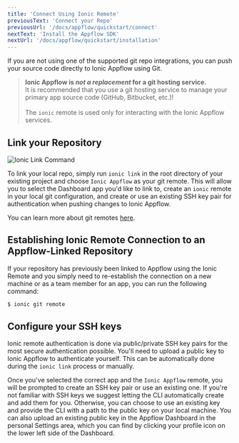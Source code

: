 ```yaml
---
title: 'Connect Using Ionic Remote'
previousText: 'Connect your Repo'
previousUrl: '/docs/appflow/quickstart/connect'
nextText: 'Install the Appflow SDK'
nextUrl: '/docs/appflow/quickstart/installation'
---
```


If you are not using one of the supported git repo integrations, you can push your source code directly to
Ionic Appflow using Git. 

<blockquote>
  <b>Ionic Appflow is <i>not a replacement</i> for a git hosting service.</b></br>
  It is recommended that you use a git hosting service to manage your primary app source code
  (GitHub, Bitbucket, etc.)!<br /><br />
  The <code>ionic</code> remote is used only for interacting with the Ionic Appflow services.
</blockquote>

## Link your Repository
![Ionic Link Command](/docs/assets/img/appflow/ionic-link.gif)

To link your local repo, simply run `ionic link` in the root directory of your existing project
and choose `Ionic Appflow` as your git remote. This will allow you to select the Dashboard app you'd like to link to,
create an `ionic` remote in your local git configuration, and create or use
an existing SSH key pair for authentication when pushing changes to Ionic Appflow.

You can learn more about git remotes [here](https://git-scm.com/book/en/v2/Git-Basics-Working-with-Remotes).

## Establishing Ionic Remote Connection to an  Appflow-Linked Repository

If your repository has previously been linked to Appflow using the Ionic Remote and you simply need to re-establish the connection on a new machine or as a team member for an app, you can run the following command:

```bash
$ ionic git remote
```

## Configure your SSH keys
Ionic remote authentication is done via public/private SSH key pairs for the most secure authentication possible.
You'll need to upload a public key to Ionic Appflow to authenticate yourself. This can be automatically done during the `ionic link` process or manually.

Once you've selected the correct app and the `Ionic Appflow` remote, you will be prompted to create an SSH key pair
or use an existing one. If you're not familiar with SSH keys we suggest letting the CLI automatically create
and add them for you. Otherwise, you can choose to use an existing key and provide the CLI with a path to
the public key on your local machine. You can also upload an existing public key in the Appflow Dashboard in
the personal Settings area, which you can find by clicking your profile icon on the lower left side of the Dashboard.

